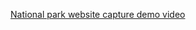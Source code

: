 [National park website capture demo video](https://github.com/user-attachments/assets/f5a5d3aa-1221-426f-9d15-a36c022d2dbe)
